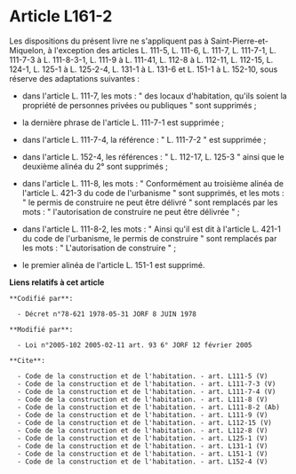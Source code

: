 # Article L161-2

Les dispositions du présent livre ne s'appliquent pas à Saint-Pierre-et-Miquelon, à l'exception des articles L. 111-5, L.
111-6, L. 111-7, L. 111-7-1, L. 111-7-3 à L. 111-8-3-1, L. 111-9 à L. 111-41, L. 112-8 à L. 112-11, L. 112-15, L. 124-1, L.
125-1 à L. 125-2-4, L. 131-1 à L. 131-6 et L. 151-1 à L. 152-10, sous réserve des adaptations suivantes :

- dans l'article L. 111-7, les mots : " des locaux d'habitation, qu'ils soient la propriété de personnes privées ou publiques
" sont supprimés ;

- la dernière phrase de l'article L. 111-7-1 est supprimée ;

- dans l'article L. 111-7-4, la référence : " L. 111-7-2 " est supprimée ;

- dans l'article L. 152-4, les références : " L. 112-17, L. 125-3 " ainsi que le deuxième alinéa du 2° sont supprimés ;

- dans l'article L. 111-8, les mots : " Conformément au troisième alinéa de l'article L. 421-3 du code de l'urbanisme " sont
supprimés, et les mots : " le permis de construire ne peut être délivré " sont remplacés par les mots : " l'autorisation de
construire ne peut être délivrée " ;

- dans l'article L. 111-8-2, les mots : " Ainsi qu'il est dit à l'article L. 421-1 du code de l'urbanisme, le permis de
construire " sont remplacés par les mots : " L'autorisation de construire " ;

- le premier alinéa de l'article L. 151-1 est supprimé.

**Liens relatifs à cet article**

	**Codifié par**:

	  - Décret n°78-621 1978-05-31 JORF 8 JUIN 1978

	**Modifié par**:

	  - Loi n°2005-102 2005-02-11 art. 93 6° JORF 12 février 2005

	**Cite**:

	  - Code de la construction et de l'habitation. - art. L111-5 (V)
	  - Code de la construction et de l'habitation. - art. L111-7-3 (V)
	  - Code de la construction et de l'habitation. - art. L111-7-4 (V)
	  - Code de la construction et de l'habitation. - art. L111-8 (V)
	  - Code de la construction et de l'habitation. - art. L111-8-2 (Ab)
	  - Code de la construction et de l'habitation. - art. L111-9 (V)
	  - Code de la construction et de l'habitation. - art. L112-15 (V)
	  - Code de la construction et de l'habitation. - art. L112-8 (V)
	  - Code de la construction et de l'habitation. - art. L125-1 (V)
	  - Code de la construction et de l'habitation. - art. L131-1 (V)
	  - Code de la construction et de l'habitation. - art. L151-1 (V)
	  - Code de la construction et de l'habitation. - art. L152-4 (V)
